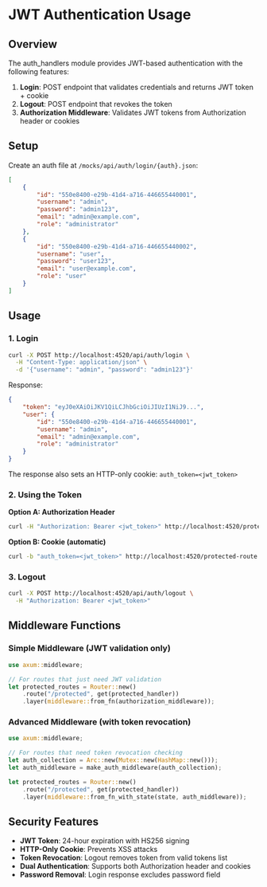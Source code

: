 # JWT Authentication Usage

## Overview

The auth_handlers module provides JWT-based authentication with the following features:

1. **Login**: POST endpoint that validates credentials and returns JWT token + cookie
2. **Logout**: POST endpoint that revokes the token
3. **Authorization Middleware**: Validates JWT tokens from Authorization header or cookies

## Setup

Create an auth file at `/mocks/api/auth/login/{auth}.json`:

```json
[
    {
        "id": "550e8400-e29b-41d4-a716-446655440001",
        "username": "admin",
        "password": "admin123",
        "email": "admin@example.com",
        "role": "administrator"
    },
    {
        "id": "550e8400-e29b-41d4-a716-446655440002",
        "username": "user",
        "password": "user123",
        "email": "user@example.com",
        "role": "user"
    }
]
```

## Usage

### 1. Login

```bash
curl -X POST http://localhost:4520/api/auth/login \
  -H "Content-Type: application/json" \
  -d '{"username": "admin", "password": "admin123"}'
```

Response:

```json
{
    "token": "eyJ0eXAiOiJKV1QiLCJhbGciOiJIUzI1NiJ9...",
    "user": {
        "id": "550e8400-e29b-41d4-a716-446655440001",
        "username": "admin",
        "email": "admin@example.com",
        "role": "administrator"
    }
}
```

The response also sets an HTTP-only cookie: `auth_token=<jwt_token>`

### 2. Using the Token

**Option A: Authorization Header**

```bash
curl -H "Authorization: Bearer <jwt_token>" http://localhost:4520/protected-route
```

**Option B: Cookie (automatic)**

```bash
curl -b "auth_token=<jwt_token>" http://localhost:4520/protected-route
```

### 3. Logout

```bash
curl -X POST http://localhost:4520/api/auth/logout \
  -H "Authorization: Bearer <jwt_token>"
```

## Middleware Functions

### Simple Middleware (JWT validation only)

```rust
use axum::middleware;

// For routes that just need JWT validation
let protected_routes = Router::new()
    .route("/protected", get(protected_handler))
    .layer(middleware::from_fn(authorization_middleware));
```

### Advanced Middleware (with token revocation)

```rust
use axum::middleware;

// For routes that need token revocation checking
let auth_collection = Arc::new(Mutex::new(HashMap::new()));
let auth_middleware = make_auth_middleware(auth_collection);

let protected_routes = Router::new()
    .route("/protected", get(protected_handler))
    .layer(middleware::from_fn_with_state(state, auth_middleware));
```

## Security Features

-   **JWT Token**: 24-hour expiration with HS256 signing
-   **HTTP-Only Cookie**: Prevents XSS attacks
-   **Token Revocation**: Logout removes token from valid tokens list
-   **Dual Authentication**: Supports both Authorization header and cookies
-   **Password Removal**: Login response excludes password field
